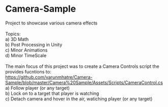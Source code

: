 # Camera-Sample

Project to showcase various camera effects
<br><br>
Topics:<br>
a) 3D Math<br>
b) Post Processing in Unity<br>
c) Minor Animations<br>
d) Minor TimeScale<br>
<br>
The main focus of this project was to create a Camera Controls script the provides fucntions to:<br>
https://github.com/varunmhatre/Camera-Sample/blob/master/Camera%20Sample/Assets/Scripts/CameraControl.cs <br>
a) Follow player (or any target)<br>
b) Lock on to a target that player is watching<br>
c) Detach camera and hover in the air, watiching player (or any target)
